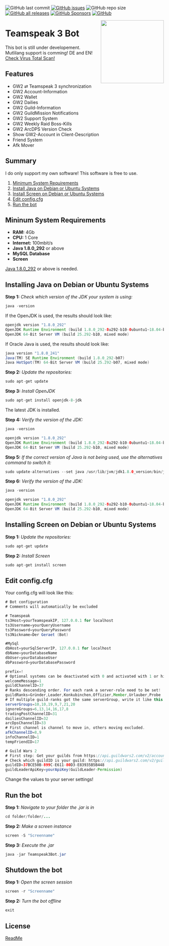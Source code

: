 ![GitHub last commit](https://img.shields.io/github/last-commit/Backxtar/Teamspeak3Bot?color=%230091ff)
[![GitHub issues](https://img.shields.io/github/issues/Backxtar/Teamspeak3Bot?color=%23fc3003)](https://github.com/Backxtar/Teamspeak3Bot/issues)
![GitHub repo size](https://img.shields.io/github/repo-size/Backxtar/Teamspeak3Bot?color=%233aa63a)
[![GitHub all releases](https://img.shields.io/github/downloads/Backxtar/Teamspeak3Bot/total?color=%233aa63a&label=download)](https://github.com/Backxtar/Teamspeak3Bot/releases)
[![GitHub Sponsors](https://img.shields.io/github/sponsors/Backxtar?color=%23bda000&label=sponsors%20on%20patreon)](https://www.patreon.com/backxtar)
[![GitHub](https://img.shields.io/github/license/Backxtar/Teamspeak3Bot?color=%238334eb)](https://github.com/Backxtar/Teamspeak3Bot/blob/master/LICENSE.md)

<img align="right" src="https://mlpfyvpfyq69.i.optimole.com/cZ9PPCo-D60oTdJD/w:auto/h:auto/q:auto/https://gameserververgleich.info/wp-content/uploads/TeamSpeak-Server-mieten.png" height="200" width="200">

# Teamspeak 3 Bot
This bot is still under developement.
Mutlilang support is comming! DE and EN!\
[Check Virus Total Scan!](https://www.virustotal.com/gui/file/5c94d45ba57f32ffc090f8ac73810ef365935f7956c18cc6420c58eb28692577/detection)

## Features
* GW2 ⇄ Teamspeak 3 synchronization
* GW2 Account-Information
* GW2 Wallet
* GW2 Dailies
* GW2 Guild-Information
* GW2 GuildMission Notifications
* GW2 Support System
* GW2 Weekly Raid Boss-Kills
* GW2 ArcDPS Version Check
* Show GW2-Account in Client-Description
* Friend System
* Afk Mover
## Summary
I do only support my own software! This software is free to use.

1. [Minimum System Requirements](#mininum-system-requirements)
2. [Install Java on Debian or Ubuntu Systems](#installing-java-on-debian-or-ubuntu-systems)
3. [Install Screen on Debian or Ubuntu Systems](#installing-screen-on-debian-or-ubuntu-systems)
4. [Edit config.cfg](#edit-configcfg)
5. [Run the bot](#run-the-bot)

## Mininum System Requirements
* **RAM:** 4Gb
* **CPU:** 1 Core
* **Internet:** 100mbit/s
* **Java 1.8.0_292** or above
* **MySQL Database**
* **Screen**

[Java 1.8.0_292](https://www.oracle.com/de/java/technologies/javase/javase-jdk8-downloads.html) or above is needed.
## Installing Java on Debian or Ubuntu Systems
**Step 1:** _Check which version of the JDK your system is using:_
```java
java -version
```
If the OpenJDK is used, the results should look like:
```java
openjdk version "1.8.0_292"
OpenJDK Runtime Environment (build 1.8.0_292-8u292-b10-0ubuntu1~18.04-b10)
OpenJDK 64-Bit Server VM (build 25.292-b10, mixed mode)
```
If Oracle Java is used, the results should look like:
```java
java version "1.8.0_241"
Java(TM) SE Runtime Environment (build 1.8.0_292-b07)
Java HotSpot(TM) 64-Bit Server VM (build 25.292-b07, mixed mode)
```
**Step 2:** _Update the repositories:_
```java
sudo apt-get update
```
**Step 3:** _Install OpenJDK_
```java
sudo apt-get install openjdk-8-jdk
```
The latest JDK is installed.

**Step 4:** _Verify the version of the JDK:_
```java
java -version
```
```java
openjdk version "1.8.0_292"
OpenJDK Runtime Environment (build 1.8.0_292-8u292-b10-0ubuntu1~18.04-b10)
OpenJDK 64-Bit Server VM (build 25.292-b10, mixed mode)
```
**Step 5:** _If the correct version of Java is not being used, use the alternatives command to switch it:_
```java
sudo update-alternatives --set java /usr/lib/jvm/jdk1.8.0_version/bin/java
```
**Step 6:** _Verify the version of the JDK:_
```java
java -version
```
```java
openjdk version "1.8.0_292"
OpenJDK Runtime Environment (build 1.8.0_292-8u292-b10-0ubuntu1~18.04-b10)
OpenJDK 64-Bit Server VM (build 25.292-b10, mixed mode)
```
## Installing Screen on Debian or Ubuntu Systems
**Step 1:** _Update the repositories:_
```java
sudo apt-get update
```
**Step 2:** _Install Screen_
```java
sudo apt-get install screen
```
## Edit config.cfg
Your config.cfg will look like this:
```java
# Bot configuration
# Comments will automatically be excluded

# Teamspeak
ts3Host=yourTeamspeakIP, 127.0.0.1 for localhost
ts3Username=yourQueryUsername
ts3Password=yourQueryPassword
ts3Nickname=Der Geraet (Bot)

#MySql
dbHost=yourSqlServerIP, 127.0.0.1 for localhost
dbName=yourDatabaseName
dbUser=yourDatabaseUser
dbPassword=yourDatabasePassword

prefix=!
# Optional systems can be deactivated with 0 and activated with 1 or higher IDs
welcomeMessage=1
guildChannelID=37
# Ranks descending order. For each rank a server-role need to be set!
guildRanks=Gründer,Leader,Konkubinchen,Offizier,Member,Urlauber,Probe
# If multiple guild-ranks got the same serverGroup, write it like this.
serverGroups=10,10,19,9,7,21,20
ignoreGroups=6,13,14,16,17,8
tradingPostChannelID=31
dailiesChannelID=32
arcDpsChannelID=33
# First channel is channel to move in, others moving excluded.
afkChannelID=8,9
infoChannelID=1
tempFriendID=17

# Guild Wars 2
# First step: Get your guilds from https://api.guildwars2.com/v2/account?access_token=yourGw2ApiKey
# Check which guildID is your guild: https://api.guildwars2.com/v2/guild/guildID
guildID=37BCE50B-899C-E611-80D3-E83935B5B448
guildLeaderApiKey=yourApiKey(GuildLeader-Permission)
```
Change the values to your server settings!
## Run the bot
**Step 1:** _Navigate to your folder the .jar is in_
```java
cd folder/folder/...
```
**Step 2:** _Make a screen instance_
```java
screen -S "Screenname"
```
**Step 3:** _Execute the .jar_
```java
java -jar Teamspeak3Bot.jar
```
## Shutdown the bot
**Step 1:** _Open the screen session_
```java
screen -r "Screenname"
```
**Step 2:** _Turn the bot offline_
```java
exit
```
## License
[ReadMe](https://github.com/Backxtar/Teamspeak3Bot/blob/master/LICENSE.md)